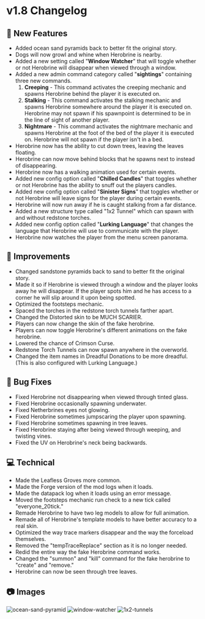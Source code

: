 # **v1.8 Changelog**

## **🚀 New Features**
- Added ocean sand pyramids back to better fit the original story.
- Dogs will now growl and whine when Herobrine is nearby.
- Added a new setting called "**Window Watcher**" that will toggle whether or not Herobrine will disappear when viewed through a window.
- Added a new admin command category called "**sightings**" containing three new commands.
    1. **Creeping** - This command activates the creeping mechanic and spawns Herobrine behind the player it is executed on.
    2. **Stalking** - This command activates the stalking mechanic and spawns Herobrine somewhere around the player it is executed on. Herobrine may not spawn if his spawnpoint is determined to be in the line of sight of another player.
    3. **Nightmare** - This command activates the nightmare mechanic and spawns Herobrine at the foot of the bed of the player it is executed on. Herobrine will not spawn if the player isn't in a bed.
- Herobrine now has the ability to cut down trees, leaving the leaves floating.
- Herobrine can now move behind blocks that he spawns next to instead of disappearing.
- Herobrine now has a walking animation used for certain events.
- Added new config option called "**Chilled Candles**" that toggles whether or not Herobrine has the ability to snuff out the players candles.
- Added new config option called "**Sinister Signs**" that toggles whether or not Herobrine will leave signs for the player during certain events.
- Herobrine will now run away if he is caught stalking from a far distance.
- Added a new structure type called "1x2 Tunnel" which can spawn with and without redstone torches.
- Added new config option called "**Lurking Language**" that changes the language that Herobrine will use to communicate with the player.
- Herobrine now watches the player from the menu screen panorama.

## **🔧 Improvements**
- Changed sandstone pyramids back to sand to better fit the original story.
- Made it so if Herobrine is viewed through a window and the player looks away he will disappear. If the player spots him and he has access to a corner he will slip around it upon being spotted.
- Optimized the footsteps mechanic.
- Spaced the torches in the redstone torch tunnels farther apart.
- Changed the Distorted skin to be MUCH SCARIER.
- Players can now change the skin of the fake herobrine.
- Players can now toggle Herobrine's different animations on the fake herobrine.
- Lowered the chance of Crimson Curse.
- Redstone Torch Tunnels can now spawn anywhere in the overworld.
- Changed the item names in Dreadful Donations to be more dreadful. (This is also configured with Lurking Language.)

## **🐛 Bug Fixes**
- Fixed Herobrine not disappearing when viewed through tinted glass.
- Fixed Herobrine occasionally spawning underwater.
- Fixed Netherbrines eyes not glowing.
- Fixed Herobrine sometimes jumpscaring the player upon spawning.
- Fixed Herobrine sometimes spawning in tree leaves.
- Fixed Herobrine staying after being viewed through weeping, and twisting vines.
- Fixed the UV on Herobrine's neck being backwards.

## **💻 Technical**
- Made the Leafless Groves more common.
- Made the Forge version of the mod logs when it loads.
- Made the datapack log when it loads using an error message.
- Moved the footsteps mechanic run check to a new tick called "everyone_20tick."
- Remade Herobrine to have two leg models to allow for full animation.
- Remade all of Herobrine's template models to have better accuracy to a real skin.
- Optimized the way trace markers disappear and the way the forceload themselves.
- Removed the "tempTraceReplace" section as it is no longer needed.
- Redid the entire way the fake Herobrine command works.
- Changed the "summon" and "kill" command for the fake herobrine to "create" and "remove."
- Herobrine can now be seen through tree leaves.

## **📷 Images** 
![ocean-sand-pyramid](https://cdn.lunareclipse.studio/img/projects/from-the-fog/changelog/ocean-sand-pyramid.png)
![window-watcher](https://cdn.lunareclipse.studio/img/projects/from-the-fog/changelog/window-watcher.png)
![1x2-tunnels](https://cdn.lunareclipse.studio/img/projects/from-the-fog/changelog/1x2-tunnels.png)